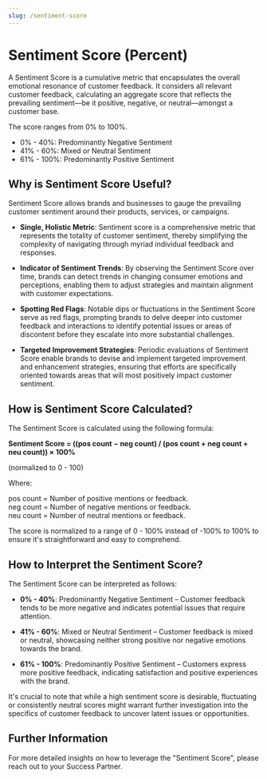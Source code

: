 ```yaml
---
slug: /sentiment-score
---
```



# Sentiment Score (Percent)

A Sentiment Score is a cumulative metric that encapsulates the overall emotional resonance of customer feedback. It considers all relevant customer feedback, calculating an aggregate score that reflects the prevailing sentiment—be it positive, negative, or neutral—amongst a customer base.

The score ranges from 0% to 100%.

- 0% - 40%: Predominantly Negative Sentiment
- 41% - 60%: Mixed or Neutral Sentiment
- 61% - 100%: Predominantly Positive Sentiment


## Why is Sentiment Score Useful?

Sentiment Score allows brands and businesses to gauge the prevailing customer sentiment around their products, services, or campaigns. 

- **Single, Holistic Metric**: Sentiment score is a comprehensive metric that represents the totality of customer sentiment, thereby simplifying the complexity of navigating through myriad individual feedback and responses.

- **Indicator of Sentiment Trends**: By observing the Sentiment Score over time, brands can detect trends in changing consumer emotions and perceptions, enabling them to adjust strategies and maintain alignment with customer expectations.

- **Spotting Red Flags**: Notable dips or fluctuations in the Sentiment Score serve as red flags, prompting brands to delve deeper into customer feedback and interactions to identify potential issues or areas of discontent before they escalate into more substantial challenges.

- **Targeted Improvement Strategies**: Periodic evaluations of Sentiment Score enable brands to devise and implement targeted improvement and enhancement strategies, ensuring that efforts are specifically oriented towards areas that will most positively impact customer sentiment.


## How is Sentiment Score Calculated?

The Sentiment Score is calculated using the following formula:

**Sentiment Score = ((pos count − neg count) / (pos count + neg count + neu count)) × 100%**

(normalized to 0 - 100)

Where:

pos count = Number of positive mentions or feedback.
<br/>neg count = Number of negative mentions or feedback.
<br/>neu count = Number of neutral mentions or feedback.

The score is normalized to a range of 0 - 100% instead of -100% to 100% to ensure it's straightforward and easy to comprehend.

## How to Interpret the Sentiment Score?

The Sentiment Score can be interpreted as follows:

- **0% - 40%**: Predominantly Negative Sentiment – Customer feedback tends to be more negative and indicates potential issues that require attention.

- **41% - 60%**: Mixed or Neutral Sentiment – Customer feedback is mixed or neutral, showcasing neither strong positive nor negative emotions towards the brand.

- **61% - 100%**: Predominantly Positive Sentiment – Customers express more positive feedback, indicating satisfaction and positive experiences with the brand.

It's crucial to note that while a high sentiment score is desirable, fluctuating or consistently neutral scores might warrant further investigation into the specifics of customer feedback to uncover latent issues or opportunities.


## Further Information

For more detailed insights on how to leverage the "Sentiment Score", please reach out to your Success Partner.
